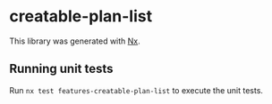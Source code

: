 # creatable-plan-list

This library was generated with [Nx](https://nx.dev).

## Running unit tests

Run `nx test features-creatable-plan-list` to execute the unit tests.
